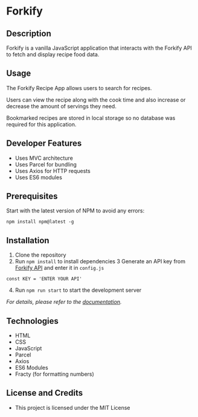 # Forkify
## Description
Forkify is a vanilla JavaScript application that interacts with the Forkify API to fetch and display recipe food data.


## Usage

The Forkify Recipe App allows users to search for recipes.

Users can view the recipe along with the cook time and also increase or decrease the amount of servings they need.

Bookmarked recipes are stored in local storage so no database was required for this application.

## Developer Features
- Uses MVC architecture
- Uses Parcel for bundling
- Uses Axios for HTTP requests
- Uses ES6 modules

## Prerequisites

Start with the latest version of NPM to avoid any errors:

``` npm install npm@latest -g ```

## Installation

1. Clone the repository
2. Run `npm install` to install dependencies
3 Generate an API key from [Forkify API](https://forkify-api.herokuapp.com/) and enter it in `config.js`

``const KEY = 'ENTER YOUR API'``

4. Run `npm run start` to start the development server

*For details, please refer to the [documentation](https://forkify-api.herokuapp.com/).*

## Technologies

- HTML
- CSS
- JavaScript
- Parcel
- Axios
- ES6 Modules
- Fracty (for formatting numbers)
 
## License and Credits
- This project is licensed under the MIT License



